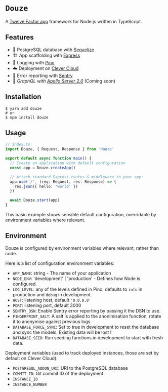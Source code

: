 # `Douze`

A [Twelve Factor app](https://12factor.net/) framework for Node.js written in TypeScript.

## Features

- 🐘 PostgreSQL database with [Sequelize](https://github.com/RobinBuschmann/sequelize-typescript)
- 🏗️ App scaffolding with [Express](https://expressjs.com)
- 🌲 Logging with [Pino](https://getpino.io)
- ☁️ Deployment on [Clever Cloud](https://clever-cloud.com)
- 🚨 Error reporting with [Sentry](https://sentry.io)
- 🚀 _GraphQL with [Apollo Server 2.0](https://www.apollographql.com/docs/apollo-server/)_ (Coming soon)

## Installation

```shell
$ yarn add douze
# or
$ npm install douze
```

## Usage

```ts
// index.ts
import Douze, { Request, Response } from 'douze'

export default async function main() {
  // Create an application with default configuration
  const app = Douze.createApp()

  // Attach standard Express routes & middleware to your app:
  app.use('/', (req: Request, res: Response) => {
    res.json({ hello: 'world' })
  })

  await Douze.start(app)
}
```

This basic example shows sensible default configuration, overridable by environment
variables where relevant.

## Environment

Douze is configured by environment variables where relevant, rather than code.

Here is a list of configuration environment variables:

- `APP_NAME`: string - The name of your application
- `NODE_ENV`: 'development' | 'production' - Defines how Node is configured.
- `LOG_LEVEL`: any of the levels defined in Pino, defaults to `info` in production and `debug` in development.
- `HOST`: listening host, default `'0.0.0.0'`
- `PORT`: listening port, default 3000
- `SENTRY_DSN`: Enable Sentry error reporting by passing it the DSN to use.
- `FINGERPRINT_SALT`: A salt is applied to the anonimisation function, rotate it to anonymise against previous logs
- `DATABASE_FORCE_SYNC`: Set to true in development to reset the database and sync the models. Existing data will be lost !
- `DATABASE_SEED`: Run seeding functions in development to start with fresh data.

Deployment variables (used to track deployed instances, those are set by default
on Clever Cloud):

- `POSTGRESQL_ADDON_URI`: URI to the PostgreSQL database
- `COMMIT_ID`: Git commit ID of the deployment
- `INSTANCE_ID`
- `INSTANCE_NUMBER`
